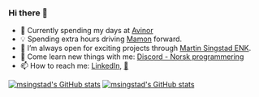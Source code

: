### Hi there 👋

- 🔭  Currently spending my days at <a href='https://www.avinor.no' target="_blank" rel="noopener noreferrer">Avinor</a>
- 💡  Spending extra hours driving <a href="https://mamon.no" target="_blank" rel="noopener noreferrer">Mamon</a> forward.
- 👀  I’m always open for exciting projects through <a href='mailto:martin@smail.no?subject=Found you on GitHub and wanted to take a chat!'>Martin Singstad ENK</a>. 
- 🌱  Come learn new things with me: <a href='https://discord.gg/z5TXt2J' target="_blank" rel="noopener noreferrer">Discord - Norsk programmering</a>
- 📫  How to reach me: <a href='https://no.linkedin.com/in/msingstad' target="_blank" rel="noopener noreferrer">LinkedIn</a>, <a href='mailto:martin@smail.no?subject=Found you on GitHub and wanted to take a chat!'>📧</a>

[![msingstad's GitHub stats](https://github-readme-stats.vercel.app/api?username=msingstad&count_private=true&show_icons=true&hide=issues,stars)](https://github.com/anuraghazra/github-readme-stats#gh-light-mode-only)
[![msingstad's GitHub stats](https://github-readme-stats.vercel.app/api?username=msingstad&count_private=true&show_icons=true&hide=issues,stars&theme=dark)](https://github.com/anuraghazra/github-readme-stats#gh-dark-mode-only)

